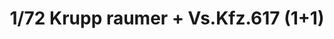 ---
layout: product
title: "1/72 Krupp raumer + Vs.Kfz.617 (1+1)"
price: "4200" 
desc: "Maketa"
img_path: "/assets/img/TAKO5007.webp"
brand: "N/A"
available: true
special_offer: false
new: true
soon: false
cat: "010000"
subcat: "010200"
subsubcat: "0N/A"
sifra: "TAKO5007"
popular: false
---